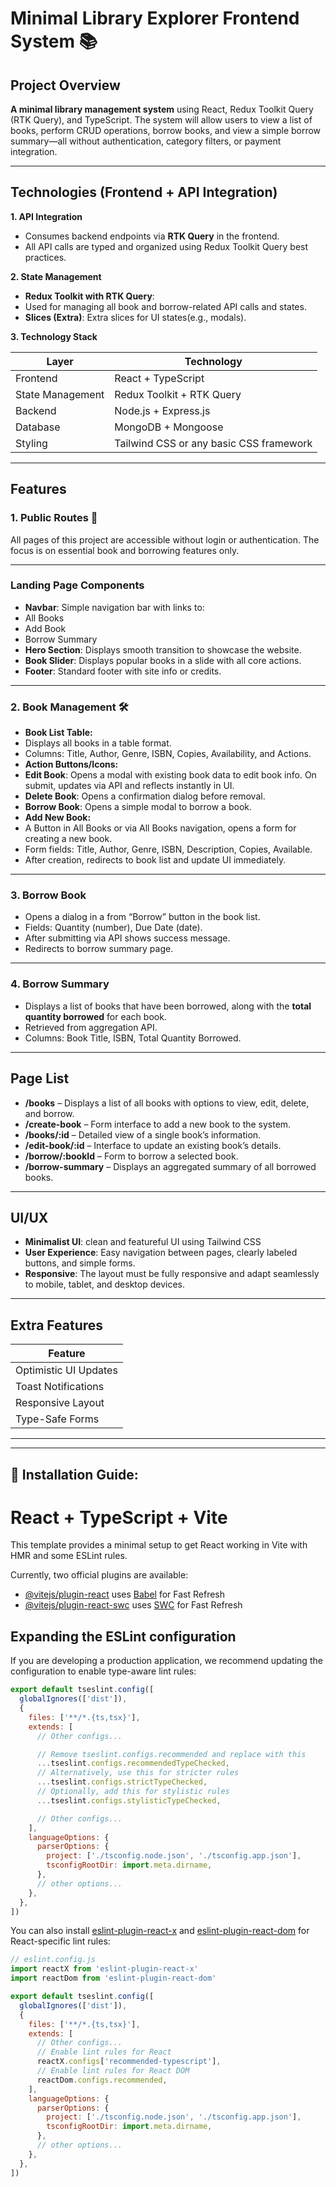# Minimal Library Explorer Frontend System 📚

## **Project Overview**

**A minimal library management system** using React, Redux Toolkit Query (RTK Query), and TypeScript. The system will allow users to view a list of books, perform CRUD operations, borrow books, and view a simple borrow summary—all without authentication, category filters, or payment integration.

---

## **Technologies (Frontend + API Integration)**

**1. API Integration**

- Consumes backend endpoints via **RTK Query** in the frontend.
- All API calls are typed and organized using Redux Toolkit Query best practices.

**2. State Management**

- **Redux Toolkit with RTK Query**:
- Used for managing all book and borrow-related API calls and states.
- **Slices (Extra)**: Extra slices for UI states(e.g., modals).

**3. Technology Stack**

| **Layer** | **Technology** |
| --- | --- |
| Frontend | React + TypeScript |
| State Management | Redux Toolkit + RTK Query |
| Backend | Node.js + Express.js |
| Database | MongoDB + Mongoose |
| Styling | Tailwind CSS or any basic CSS framework |

---

## **Features**

### **1. Public Routes 🚀**

All pages of this project are accessible without login or authentication. The focus is on essential book and borrowing features only.

---

### **Landing Page Components**

- **Navbar**: Simple navigation bar with links to:
- All Books
- Add Book
- Borrow Summary
- **Hero Section**: Displays smooth transition to showcase the website.
- **Book Slider**: Displays popular books in a slide with all core actions.
- **Footer**: Standard footer with site info or credits.

---

### **2. Book Management 🛠️**

- **Book List Table:**
- Displays all books in a table format.
- Columns: Title, Author, Genre, ISBN, Copies, Availability, and Actions.
- **Action Buttons/Icons:**
- **Edit Book**: Opens a modal with existing book data to edit book info. On submit, updates via API and reflects instantly in UI.
- **Delete Book**: Opens a confirmation dialog before removal.
- **Borrow Book**: Opens a simple modal to borrow a book.
- **Add New Book:**
- A Button in All Books or via All Books navigation, opens a form for creating a new book.
- Form fields: Title, Author, Genre, ISBN, Description, Copies, Available.
- After creation, redirects to book list and update UI immediately.

---

### **3. Borrow Book**

- Opens a dialog in a from “Borrow” button in the book list.
- Fields: Quantity (number), Due Date (date).
- After submitting via API shows success message.
- Redirects to borrow summary page.

---

### **4. Borrow Summary**

- Displays a list of books that have been borrowed, along with the **total quantity borrowed** for each book.
- Retrieved from aggregation API.
- Columns: Book Title, ISBN, Total Quantity Borrowed.

---

## **Page List**

> 
- **/books** – Displays a list of all books with options to view, edit, delete, and borrow.
- **/create-book** – Form interface to add a new book to the system.
- **/books/:id** – Detailed view of a single book’s information.
- **/edit-book/:id** – Interface to update an existing book’s details.
- **/borrow/:bookId** – Form to borrow a selected book.
- **/borrow-summary** – Displays an aggregated summary of all borrowed books.

---

## **UI/UX**

- **Minimalist UI**: clean and featureful UI using Tailwind CSS
- **User Experience**: Easy navigation between pages, clearly labeled buttons, and simple forms.
- **Responsive**: The layout must be fully responsive and adapt seamlessly to mobile, tablet, and desktop devices.

---

## **Extra Features**

| **Feature** |
| --- |
| Optimistic UI Updates |
| Toast Notifications |
| Responsive Layout |
| Type-Safe Forms |

---

---

## 🚫 **Installation Guide:**


# React + TypeScript + Vite

This template provides a minimal setup to get React working in Vite with HMR and some ESLint rules.

Currently, two official plugins are available:

- [@vitejs/plugin-react](https://github.com/vitejs/vite-plugin-react/blob/main/packages/plugin-react) uses [Babel](https://babeljs.io/) for Fast Refresh
- [@vitejs/plugin-react-swc](https://github.com/vitejs/vite-plugin-react/blob/main/packages/plugin-react-swc) uses [SWC](https://swc.rs/) for Fast Refresh

## Expanding the ESLint configuration

If you are developing a production application, we recommend updating the configuration to enable type-aware lint rules:

```js
export default tseslint.config([
  globalIgnores(['dist']),
  {
    files: ['**/*.{ts,tsx}'],
    extends: [
      // Other configs...

      // Remove tseslint.configs.recommended and replace with this
      ...tseslint.configs.recommendedTypeChecked,
      // Alternatively, use this for stricter rules
      ...tseslint.configs.strictTypeChecked,
      // Optionally, add this for stylistic rules
      ...tseslint.configs.stylisticTypeChecked,

      // Other configs...
    ],
    languageOptions: {
      parserOptions: {
        project: ['./tsconfig.node.json', './tsconfig.app.json'],
        tsconfigRootDir: import.meta.dirname,
      },
      // other options...
    },
  },
])
```

You can also install [eslint-plugin-react-x](https://github.com/Rel1cx/eslint-react/tree/main/packages/plugins/eslint-plugin-react-x) and [eslint-plugin-react-dom](https://github.com/Rel1cx/eslint-react/tree/main/packages/plugins/eslint-plugin-react-dom) for React-specific lint rules:

```js
// eslint.config.js
import reactX from 'eslint-plugin-react-x'
import reactDom from 'eslint-plugin-react-dom'

export default tseslint.config([
  globalIgnores(['dist']),
  {
    files: ['**/*.{ts,tsx}'],
    extends: [
      // Other configs...
      // Enable lint rules for React
      reactX.configs['recommended-typescript'],
      // Enable lint rules for React DOM
      reactDom.configs.recommended,
    ],
    languageOptions: {
      parserOptions: {
        project: ['./tsconfig.node.json', './tsconfig.app.json'],
        tsconfigRootDir: import.meta.dirname,
      },
      // other options...
    },
  },
])
```
